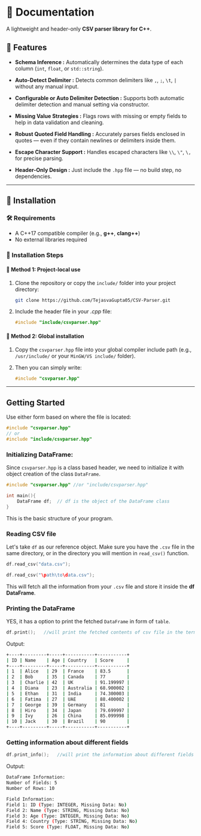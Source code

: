 # 📄 Documentation  
A lightweight and header-only **CSV parser library for C++**.



## 🚀 Features

- **Schema Inference :** Automatically determines the data type of each column (`int`, `float`, or `std::string`).

- **Auto-Detect Delimiter :** Detects common delimiters like `,`, `;`, `\t`, `|` without any manual input.

- **Configurable or Auto Delimiter Detection :** Supports both automatic delimiter detection and manual setting via constructor.

- **Missing Value Strategies :** Flags rows with missing or empty fields to help in data validation and cleaning.

- **Robust Quoted Field Handling :** Accurately parses fields enclosed in quotes — even if they contain newlines or delimiters inside them.

- **Escape Character Support :** Handles escaped characters like `\\`, `\"`, `\,` for precise parsing.

- **Header-Only Design :** Just include the `.hpp` file — no build step, no dependencies.

---

## 📁 Installation

### 🛠️ Requirements
- A C++17 compatible compiler (e.g., **g++**, **clang++**)
- No external libraries required



### 🔧 Installation Steps

#### 📌 Method 1: Project-local use

1. Clone the repository or copy the `include/` folder into your project directory:
   ```bash
   git clone https://github.com/TejasvaGupta05/CSV-Parser.git
   ```
2. Include the header file in your *.cpp* file:
   ```cpp
   #include "include/csvparser.hpp"
   ```
#### 📌 Method 2: Global installation
1. Copy the `csvparser.hpp` file into your global compiler include path
    (e.g., `/usr/include/` or your `MinGW/VS include/` folder).

2. Then you can simply write:
   ```cpp
   #include "csvparser.hpp"
   ```
---
## Getting Started
Use either form based on where the file is located:
```cpp
#include "csvparser.hpp"
// or
#include "include/csvparser.hpp"
```
### Initializing DataFrame:
Since `csvparser.hpp` is a class based header, we need to initialize it with object creation of the class `DataFrame`.
```cpp
#include "csvparser.hpp" //or "include/csvparser.hpp"

int main(){
    DataFrame df;  // df is the object of the DataFrame class
}
```
This is the basic structure of your program.

### Reading CSV file
Let's take `df` as our reference object.
Make sure you have the `.csv` file in the same directory, or in the directory you will mention in `read_csv()` function.
```cpp
df.read_csv("data.csv");
```
```cpp
df.read_csv("\path\to\data.csv");
```
This will fetch all the information from your `.csv` file and store it inside the **df DataFrame**.

### Printing the DataFrame
YES, it has a option to print the fetched `DataFrame` in form of `table`.
```cpp
df.print();   //will print the fetched contents of csv file in the terminal (as a table)
```

Output:
```bash
+----+---------+-----+-----------+-----------+
| ID | Name    | Age | Country   | Score     |
+----+---------+-----+-----------+-----------+
| 1  | Alice   | 29  | France    | 83.5      |
| 2  | Bob     | 35  | Canada    | 77        |
| 3  | Charlie | 42  | UK        | 91.199997 |
| 4  | Diana   | 23  | Australia | 68.900002 |
| 5  | Ethan   | 31  | India     | 74.300003 |
| 6  | Fatima  | 27  | UAE       | 88.400002 |
| 7  | George  | 39  | Germany   | 81        |
| 8  | Hiro    | 34  | Japan     | 79.699997 |
| 9  | Ivy     | 26  | China     | 85.099998 |
| 10 | Jack    | 30  | Brazil    | 90        |
+----+---------+-----+-----------+-----------+
```

### Getting information about different fields

```cpp
df.print_info();   //will print the information about different fields of the data
```

Output:
```bash
DataFrame Information:
Number of Fields: 5
Number of Rows: 10

Field Information:
Field 1: ID (Type: INTEGER, Missing Data: No)
Field 2: Name (Type: STRING, Missing Data: No)
Field 3: Age (Type: INTEGER, Missing Data: No)
Field 4: Country (Type: STRING, Missing Data: No)
Field 5: Score (Type: FLOAT, Missing Data: No)
```

